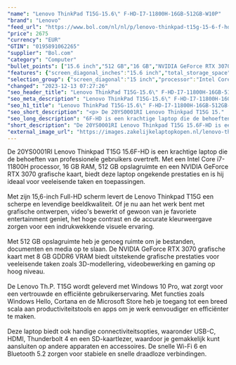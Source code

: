 ```yaml
---
"name": "Lenovo ThinkPad T15G-15.6\" F-HD-I7-11800H-16GB-512GB-W10P"
"brand": "Lenovo"
"feed_url": "https://www.bol.com/nl/nl/p/lenovo-thinkpad-t15g-15-6-f-hd-i7-11800h-16gb-512gb-w10p/9300000148380983"
"price": 2675
"currency": "EUR"
"GTIN": "0195891062265"
"supplier": "Bol.com"
"category": "Computer"
"bullet_points": ["15.6 inch","512 GB","16 GB","NVIDIA GeForce RTX 3070"]
"features": {"screen_diagonal_inches":"15.6 inch","total_storage_space":"512 GB","memory_size":"16 GB","graphics_card":"NVIDIA GeForce RTX 3070"}
"selection_group": {"screen_diagonal":"15 inch","processor":"Intel Core i7","changed_price_past_3_days":false,"product_family":"Thinkpad"}
"changed": "2023-12-13 07:27:26"
"seo_header_title": "Lenovo ThinkPad T15G-15.6\" F-HD-I7-11800H-16GB-512GB-W10P"
"seo_meta_description": "Lenovo ThinkPad T15G-15.6\" F-HD-I7-11800H-16GB-512GB-W10P"
"seo_h1_title": "Lenovo ThinkPad T15G-15.6\" F-HD-I7-11800H-16GB-512GB-W10P"
"seo_short_description": "<p> De 20YS0001RI Lenovo Thinkpad T15G 15."
"seo_long_description": "6F-HD is een krachtige laptop die de behoeften van professionele gebruikers overtreft. Met een Intel Core i7-11800H processor, 16 GB RAM, 512 GB opslagruimte en een NVIDIA GeForce RTX 3070 grafische kaart, biedt deze laptop ongekende prestaties en is hij ideaal voor veeleisende taken en toepassingen. <br /><br />Met zijn 15,6-inch Full-HD scherm levert de Lenovo Thinkpad T15G een scherpe en levendige beeldkwaliteit. Of je nu aan het werk bent met grafische ontwerpen, video's bewerkt of gewoon van je favoriete entertainment geniet, het hoge contrast en de accurate kleurweergave zorgen voor een indrukwekkende visuele ervaring. <br /><br />Met 512 GB opslagruimte heb je genoeg ruimte om je bestanden, documenten en media op te slaan. De NVIDIA GeForce RTX 3070 grafische kaart met 8 GB GDDR6 VRAM biedt uitstekende grafische prestaties voor veeleisende taken zoals 3D-modellering, videobewerking en gaming op hoog niveau. <br /><br />De Lenovo Th. P. T15G wordt geleverd met Windows 10 Pro, wat zorgt voor een vertrouwde en efficiënte gebruikerservaring. Met functies zoals Windows Hello, Cortana en de Microsoft Store heb je toegang tot een breed scala aan productiviteitstools en apps om je werk eenvoudiger en efficiënter te maken. <br /><br />Deze laptop biedt ook handige connectiviteitsopties, waaronder USB-C, HDMI, Thunderbolt 4 en een SD-kaartlezer, waardoor je gemakkelijk kunt aansluiten op andere apparaten en accessoires. De snelle Wi-Fi 6 en Bluetooth 5. 2 zorgen voor stabiele en snelle draadloze verbindingen. </p>"
"short_description": "De 20YS0001RI Lenovo Thinkpad T15G 15.6F-HD is een krachtige laptop die de behoeften van professionele gebruikers overtreft. Met een Intel Core i7-11800H processor, 16 GB RAM, 512 GB opslagruimte en een NVIDIA GeForce RTX 3070 grafische kaart, biedt deze laptop ongekende prestaties en is hij ideaal voor veeleisende taken en toepassingen. Met zijn 15,6-inch Full-HD scherm levert de Lenovo Thinkpad T15G een scherpe en levendige beeldkwaliteit. Of je nu aan het werk bent met grafische ontwerpen, video's bewerkt of gewoon van je favoriete entertainment geniet, het hoge contrast en de accurate kleurweergave zorgen voor een indrukwekkende visuele ervaring. Met 512 GB opslagruimte heb je genoeg ruimte om je bestanden, documenten en media op te slaan. De NVIDIA GeForce RTX 3070 grafische kaart met 8 GB GDDR6 VRAM biedt uitstekende grafische prestaties voor veeleisende taken zoals 3D-modellering, videobewerking en gaming op hoog niveau. De Lenovo Th.P. T15G wordt geleverd met Windows 10 Pro, wat zorgt voor een vertrouwde en efficiënte gebruikerservaring. Met functies zoals Windows Hello, Cortana en de Microsoft Store heb je toegang tot een breed scala aan productiviteitstools en apps om je werk eenvoudiger en efficiënter te maken. Deze laptop biedt ook handige connectiviteitsopties, waaronder USB-C, HDMI, Thunderbolt 4 en een SD-kaartlezer, waardoor je gemakkelijk kunt aansluiten op andere apparaten en accessoires. De snelle Wi-Fi 6 en Bluetooth 5.2 zorgen voor stabiele en snelle draadloze verbindingen."
"external_image_url": "https://images.zakelijkelaptopkopen.nl/lenovo-thinkpad-t15g-15-6-f-hd-i7-11800h-16gb-512gb-w10p.webp"
---
```


<p> De 20YS0001RI Lenovo Thinkpad T15G 15.6F-HD is een krachtige laptop die de behoeften van professionele gebruikers overtreft. Met een Intel Core i7-11800H processor, 16 GB RAM, 512 GB opslagruimte en een NVIDIA GeForce RTX 3070 grafische kaart, biedt deze laptop ongekende prestaties en is hij ideaal voor veeleisende taken en toepassingen.<br /><br />Met zijn 15,6-inch Full-HD scherm levert de Lenovo Thinkpad T15G een scherpe en levendige beeldkwaliteit. Of je nu aan het werk bent met grafische ontwerpen, video's bewerkt of gewoon van je favoriete entertainment geniet, het hoge contrast en de accurate kleurweergave zorgen voor een indrukwekkende visuele ervaring.<br /><br />Met 512 GB opslagruimte heb je genoeg ruimte om je bestanden, documenten en media op te slaan. De NVIDIA GeForce RTX 3070 grafische kaart met 8 GB GDDR6 VRAM biedt uitstekende grafische prestaties voor veeleisende taken zoals 3D-modellering, videobewerking en gaming op hoog niveau.<br /><br />De Lenovo Th.P. T15G wordt geleverd met Windows 10 Pro, wat zorgt voor een vertrouwde en efficiënte gebruikerservaring. Met functies zoals Windows Hello, Cortana en de Microsoft Store heb je toegang tot een breed scala aan productiviteitstools en apps om je werk eenvoudiger en efficiënter te maken.<br /><br />Deze laptop biedt ook handige connectiviteitsopties, waaronder USB-C, HDMI, Thunderbolt 4 en een SD-kaartlezer, waardoor je gemakkelijk kunt aansluiten op andere apparaten en accessoires. De snelle Wi-Fi 6 en Bluetooth 5.2 zorgen voor stabiele en snelle draadloze verbindingen. </p>
